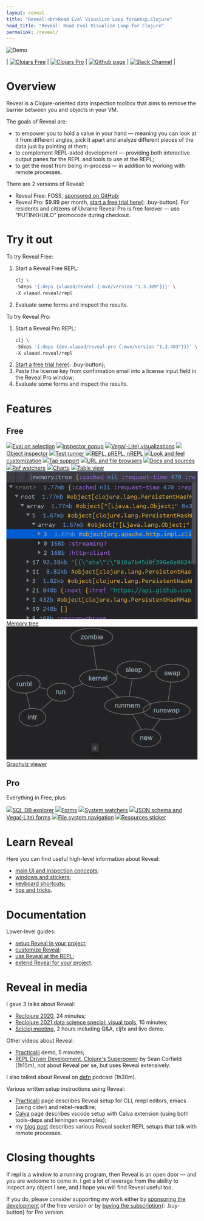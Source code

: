 ```yaml
---
layout: reveal
title: "Reveal:<br>Read Eval Visualize Loop for&nbsp;Clojure"
head_title: "Reveal: Read Eval Visualize Loop for Clojure"
permalink: /reveal/
---
```

![Demo](/assets/reveal/new-demo.gif)

| [![Clojars Free](https://img.shields.io/clojars/v/vlaaad/reveal.svg?logo=clojure&logoColor=white&style=for-the-badge&label=free)](https://clojars.org/vlaaad/reveal) | [![Clojars Pro](https://img.shields.io/clojars/v/dev.vlaaad/reveal-pro.svg?logo=clojure&logoColor=white&style=for-the-badge&label=pro)](https://clojars.org/dev.vlaaad/reveal-pro) | [![Github page](https://img.shields.io/badge/github-vlaaad%2Freveal-informational?logo=github&style=for-the-badge&label=)](https://github.com/vlaaad/reveal) | [![Slack Channel](https://img.shields.io/badge/slack-%20%23reveal-blue.svg?logo=slack&style=for-the-badge&label=)](https://clojurians.slack.com/messages/reveal/) |

# Overview

Reveal is a Clojure-oriented data inspection toolbox that aims to remove the barrier between you and objects in your VM. 

The goals of Reveal are:
- to empower you to hold a value in your hand — meaning you can look at it from different angles, pick it apart and analyze different pieces of the data just by pointing at them;
- to complement REPL-aided development — providing both interactive output panes for the REPL and tools to use at the REPL;
- to get the most from being in-process — in addition to working with remote processes.

There are 2 versions of Reveal:
- Reveal Free: FOSS, [sponsored on GitHub](https://github.com/sponsors/vlaaad);
- Reveal Pro: $9.99 per month, [start a free trial here](https://buy.stripe.com/8wM9Dz5bKand5ck3cc){: .buy-button}. For residents and citizens of Ukraine Reveal Pro is free forever — use "PUTINKHUILO" promocode during checkout.

# Try it out

To try Reveal Free:
1. Start a Reveal Free REPL:
    ```sh
    clj \
    -Sdeps '{:deps {vlaaad/reveal {:mvn/version "1.3.309"}}}' \
    -X vlaaad.reveal/repl
    ```
2. Evaluate some forms and inspect the results.

To try Reveal Pro:
1. Start a Reveal Pro REPL:
   ```sh
   clj \
   -Sdeps '{:deps {dev.vlaaad/reveal-pro {:mvn/version "1.3.403"}}}' \
   -X vlaaad.reveal/repl
   ```
2. [Start a free trial here](https://buy.stripe.com/8wM9Dz5bKand5ck3cc){: .buy-button};
3. Paste the license key from confirmation email into a license input field in the Reveal Pro window;
4. Evaluate some forms and inspect the results.

# Features

<div class="pricing">
    <h2 class="pricing-col1 pricing-row1">Free</h2>
    <a href="/reveal/feature/eval-on-selection" class="pricing-feature pricing-col1 pricing-row2"><img src="/assets/reveal/eval.png">Eval on selection</a>
    <a href="/reveal/feature/inspector-popup" class="pricing-feature pricing-col2 pricing-row2"><img src="/assets/reveal/popup.png">Inspector popup</a>
    <a href="/reveal/feature/vega" class="pricing-feature pricing-col1 pricing-row3"><img src="/assets/reveal/vega.png">Vega(-Lite) visualizations</a>
    <a href="/reveal/feature/java-bean" class="pricing-feature pricing-col2 pricing-row3"><img src="/assets/reveal/java-bean.png">Object inspector</a>
    <a href="/reveal/feature/test-runner" class="pricing-feature pricing-col1 pricing-row4"><img src="/assets/reveal/test.png">Test runner</a>
    <a href="/reveal/feature/repls" class="pricing-feature pricing-col2 pricing-row4"><img src="/assets/reveal/remote-prepl.png">REPL, pREPL, nREPL</a>
    <a href="/reveal/feature/customization" class="pricing-feature pricing-col1 pricing-row5"><img src="/assets/reveal/light-theme-2.png">Look and feel customization</a>
    <a href="/reveal/feature/tap" class="pricing-feature pricing-col2 pricing-row5"><img src="/assets/reveal/tap.png">Tap support</a>
    <a href="/reveal/feature/browsers" class="pricing-feature pricing-col1 pricing-row6"><img src="/assets/reveal/browser.png">URL and file browsers</a>
    <a href="/reveal/feature/docs-and-sources" class="pricing-feature pricing-col2 pricing-row6"><img src="/assets/reveal/docs.png">Docs and sources</a>
    <a href="/reveal/feature/ref-watchers" class="pricing-feature pricing-col1 pricing-row7"><img src="/assets/reveal/watch.png">Ref watchers</a>
    <a href="/reveal/feature/charts" class="pricing-feature pricing-col2 pricing-row7"><img src="/assets/reveal/charts.png">Charts</a>
    <a href="/reveal/feature/table" class="pricing-feature pricing-col1 pricing-row8"><img src="/assets/reveal/tables.png">Table view</a>
    <a href="/reveal/feature/memory-tree" class="pricing-feature pricing-col2 pricing-row8"><img src="/assets/reveal/memory.png">Memory tree</a>
    <a href="/reveal/feature/graphviz" class="pricing-feature pricing-col1 pricing-row9"><img src="/assets/reveal/graphviz.png">Graphviz viewer</a>
    <div class="pricing-col3 pricing-row1">
        <h2>Pro</h2>
        <p>Everything in Free, plus:</p>
    </div>
    <a href="/reveal/feature/sql" class="pricing-feature pricing-col3 pricing-row2"><img src="/assets/reveal/db.png">SQL DB explorer</a>
    <a href="/reveal/feature/spec-forms" class="pricing-feature pricing-col3 pricing-row3"><img src="/assets/reveal/spec-forms.png">Forms</a>
    <a href="/reveal/feature/system-watchers" class="pricing-feature pricing-col3 pricing-row4"><img src="/assets/reveal/sys.png">System watchers</a>
    <a href="/reveal/feature/json-schema-forms" class="pricing-feature pricing-col3 pricing-row5"><img src="/assets/reveal/vega-form.png">JSON schema and Vega(-Lite) forms</a>
    <a href="/reveal/feature/fs" class="pricing-feature pricing-col3 pricing-row6"><img src="/assets/reveal/fs.png">File system navigation</a>
    <a href="/reveal/feature/resource-watchers" class="pricing-feature pricing-col3 pricing-row7"><img src="/assets/reveal/resources.png">Resources sticker</a>
</div>

# Learn Reveal

Here you can find useful high-level information about Reveal:
- [main UI and inspection concepts](/reveal/main-concepts);
- [windows and stickers](/reveal/windows-and-stickers);
- [keyboard shortcuts](/reveal/keyboard-shortcuts);
- [tips and tricks](/reveal/tips-and-tricks).

# Documentation

Lower-level guides:
- [setup Reveal in your project](/reveal/setup);
- [customize Reveal](/reveal/customize);
- [use Reveal at the REPL](/reveal/use);
- [extend Reveal for your project](/reveal/extend).

# Reveal in media

I gave 3 talks about Reveal:
- [Reclojure 2020](https://www.youtube.com/watch?v=jq-7aiXPRKs), 24 minutes;
- [Reclojure 2021 data science special: visual tools](https://youtu.be/lqb4XlFI-08?t=1220), 10 minutes;
- [Scicloj meeting](https://www.youtube.com/watch?v=hm7LoqvaYXk), 2 hours including Q&A, cljfx and live demo.

Other videos about Reveal:
- [Practicalli](https://www.youtube.com/watch?v=1jy09_16EeY) demo, 5 minutes;
- [REPL Driven Development, Clojure's Superpower](https://www.youtube.com/watch?v=gIoadGfm5T8) by Sean Corfield (1h15m), not about Reveal per se, but uses Reveal extensively.

I also talked about Reveal on [defn](https://soundcloud.com/defn-771544745/65-vlad-protsenko) podcast (1h30m).

Various written setup instructions using Reveal:
- [Practicalli](https://practical.li/clojure/clojure-cli/data-browsers/reveal.html) page describes Reveal setup for CLI, nrepl editors, emacs (using cider) and rebel-readline;
- [Calva](https://calva.io/reveal/) page describes vscode setup with Calva extension (using both tools-deps and leiningen examples);
- my [blog post](/reveal-repls-and-networking) describes various Reveal socket REPL setups that talk with remote processes.

# Closing thoughts

If repl is a window to a running program, then Reveal is an open door — and you are welcome to come in. I get a lot of leverage from the ability to inspect any object I see, and I hope you will find Reveal useful too.

If you do, please consider supporting my work either by [sponsoring the development](https://github.com/sponsors/vlaaad) of the free version or by [buying the subscription](https://buy.stripe.com/8wM9Dz5bKand5ck3cc){: .buy-button} for Pro version.
